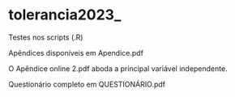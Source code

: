 # tolerancia2023_

Testes nos scripts (.R)

Apêndices disponíveis em Apendice.pdf

O Apêndice online 2.pdf aboda a principal variável independente.

Questionário completo em QUESTIONÁRIO.pdf
